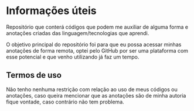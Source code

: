 # Informações úteis
Repositório que conterá códigos que podem me auxiliar de alguma forma e anotações criadas das linguagem/tecnologias que aprendi.

O objetivo principal do repositório foi para que eu possa acessar minhas anotações de forma remota, optei pelo GitHub por ser uma plataforma com esse potencial e que venho utilizando já faz um tempo.

## Termos de uso
Não tenho nenhuma restrição com relação ao uso de meus códigos ou anotações, caso queira mencionar que as anotações são de minha autoria fique vontade, caso contrário não tem problema.
